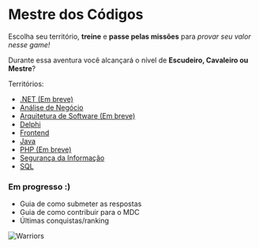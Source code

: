 # Mestre dos Códigos

Escolha seu território, **treine** e **passe pelas missões** para *provar seu valor nesse game!*

Durante essa aventura você alcançará o nível de **Escudeiro, Cavaleiro ou Mestre**?

Territórios:

* [.NET (Em breve)]()
* [Análise de Negócio](analise-negocio.md)
* [Arquitetura de Software (Em breve)]()
* [Delphi](delphi.md)
* [Frontend](frontend.md)
* [Java](java.md)
* [PHP (Em breve)]()
* [Segurança da Informação](seguranca-informacao.md)
* [SQL](sql.md)

### Em progresso :)

* Guia de como submeter as respostas
* Guia de como contribuir para o MDC
* Últimas conquistas/ranking

![Warriors](https://github.com/db1global/mestre-dos-codigos/blob/master/docs/img/home-warriors.jpg?raw=true)
